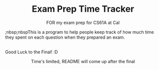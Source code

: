 # <h1 align="center">Exam Prep Time Tracker</h1>
<p align="center"> FOR my exam prep for CS61A at Cal </p>
<p>;nbsp;nbspThis is a program to help people keep track of how much time they spent on each question when they prepared an exam. </p></br>
Good Luck to the Final! :D 

<p align="center"> Time's limited, README will come up after the final </p>

